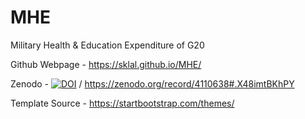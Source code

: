 # MHE

Military Health & Education Expenditure of G20

Github Webpage - https://sklal.github.io/MHE/

Zenodo - [![DOI](https://zenodo.org/badge/305766716.svg)](https://zenodo.org/badge/latestdoi/305766716) / https://zenodo.org/record/4110638#.X48imtBKhPY

Template Source - https://startbootstrap.com/themes/
